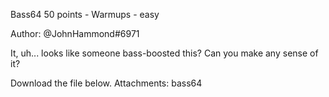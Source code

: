 Bass64
50 points - Warmups - easy

Author: @JohnHammond#6971

It, uh... looks like someone bass-boosted this? Can you make any sense of it?

Download the file below.
Attachments: bass64
